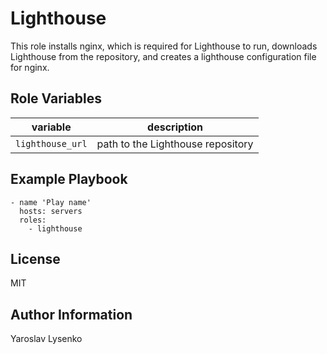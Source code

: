 Lighthouse
=========

This role installs nginx, which is required for Lighthouse to run, downloads Lighthouse from the repository, and creates a lighthouse configuration file for nginx.

Role Variables
--------------

| variable | description |
| -------- | ----------- |
| `lighthouse_url` | path to the Lighthouse repository |

Example Playbook
----------------

```
- name 'Play name'   
  hosts: servers   
  roles:   
    - lighthouse
```

License
-------

MIT

Author Information
------------------

Yaroslav Lysenko
